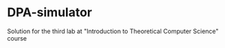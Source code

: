 # DPA-simulator
Solution for the third lab at "Introduction to Theoretical Computer Science" course
